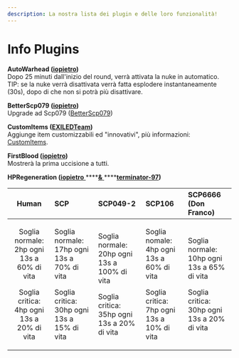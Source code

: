 ```yaml
---
description: La nostra lista dei plugin e delle loro funzionalità!
---
```


# Info Plugins

**AutoWarhead \(**[**iopietro**](https://github.com/iopietro)**\)**  
Dopo 25 minuti dall'inizio del round, verrà attivata la nuke in automatico. TIP: se la nuke verrà disattivata verrà fatta esplodere instantaneamente \(30s\), dopo di che non si potrà più disattivare.

**BetterScp079 \(**[**iopietro**](https://github.com/iopietro)**\)**  
Upgrade ad Scp079 \([BetterScp079](betterscp079.md)\)

**CustomItems \(**[**EXILEDTeam**](https://github.com/Exiled-Team)**\)**  
Aggiunge item customizzabili ed "innovativi", più informazioni: [CustomItems](customitems.md).

**FirstBlood \(**[**iopietro**](https://github.com/iopietro)**\)**  
Mostrerà la prima uccisione a tutti.

**HPRegeneration \(**[**iopietro** ](https://github.com/iopietro)\*\*\*\*[**&** ](https://it.wikipedia.org/wiki/E_commerciale)\*\*\*\*[**terminator-97**](https://github.com/terminator-97)**\)**

<table>
  <thead>
    <tr>
      <th style="text-align:center">Human</th>
      <th style="text-align:left"><b>SCP</b>
      </th>
      <th style="text-align:left"><b>SCP049-2</b>
      </th>
      <th style="text-align:left"><b>SCP106</b>
      </th>
      <th style="text-align:left"><b>SCP6666 (Don Franco)</b>
      </th>
    </tr>
  </thead>
  <tbody>
    <tr>
      <td style="text-align:center">
        <p>Soglia normale: 2hp ogni 13s a 60% di vita</p>
        <p>Soglia critica: 4hp ogni 13s a 20% di vita</p>
      </td>
      <td style="text-align:left">
        <p>Soglia normale: 17hp ogni 13s a 70% di vita</p>
        <p>Soglia critica: 30hp ogni 13s a 15% di vita</p>
      </td>
      <td style="text-align:left">
        <p>Soglia normale: 20hp ogni 13s a 100% di vita</p>
        <p>Soglia critica: 35hp ogni 13s a 20% di vita</p>
      </td>
      <td style="text-align:left">
        <p>Soglia nomale: 4hp ogni 13s a 60% di vita</p>
        <p>Soglia critica: 7hp ogni 13s a 10% di vita</p>
      </td>
      <td style="text-align:left">
        <p>Soglia normale: 10hp ogni 13s a 65% di vita</p>
        <p>Soglia critica: 30hp ogni 13s a 20% di vita</p>
      </td>
    </tr>
  </tbody>
</table>

